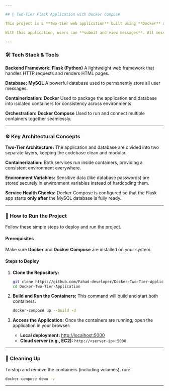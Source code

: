 ```yaml
---

## 🚀 Two-Tier Flask Application with Docker Compose

This project is a **two-tier web application** built using **Docker** and **Docker Compose**. It includes a **Flask web application (frontend)** and a **MySQL database (backend)** running in separate containers.

With this application, users can **submit and view messages**. All messages are stored in the database, demonstrating the complete data flow of the system.

---
```


### 🛠️ Tech Stack & Tools

**Backend Framework:** **Flask (Python)**
A lightweight web framework that handles HTTP requests and renders HTML pages.

**Database:** **MySQL**
A powerful database used to permanently store all user messages.

**Containerization:** **Docker**
Used to package the application and database into isolated containers for consistency across environments.

**Orchestration:** **Docker Compose**
Used to run and connect multiple containers together seamlessly.

---

### ⚙️ Key Architectural Concepts

**Two-Tier Architecture:**
The application and database are divided into two separate layers, keeping the codebase clean and modular.

**Containerization:**
Both services run inside containers, providing a consistent environment everywhere.

**Environment Variables:**
Sensitive data (like database passwords) are stored securely in environment variables instead of hardcoding them.

**Service Health Checks:**
Docker Compose is configured so that the Flask app starts **only after** the MySQL database is fully ready.

---

### 🚀 How to Run the Project

Follow these simple steps to deploy and run the project.

#### **Prerequisites**

Make sure **Docker** and **Docker Compose** are installed on your system.

#### **Steps to Deploy**

1. **Clone the Repository:**

   ```bash
   git clone https://github.com/Fahad-developer/Docker-Two-Tier-Application.git
   cd Docker-Two-Tier-Application
   ```

2. **Build and Run the Containers:**
   This command will build and start both containers.

   ```bash
   docker-compose up --build -d
   ```

3. **Access the Application:**
   Once the containers are running, open the application in your browser:

   * **Local deployment:** [http://localhost:5000](http://localhost:5000)
   * **Cloud server (e.g., EC2):** `http://<server-ip>:5000`

---

### 🧹 Cleaning Up

To stop and remove the containers (including volumes), run:

```bash
docker-compose down -v
```

---
